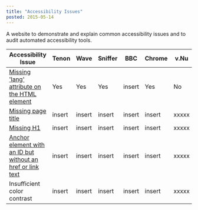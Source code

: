 ```yaml
---
title: "Accessibility Issues"
posted: 2015-05-14
---
```


A website to demonstrate and explain common accessibility issues
and to audit automated accessibility tools.

<table>
<thead>
<tr>
<th scope="col">Accessibility Issue</th>
<th scope="col">Tenon</th>
<th scope="col">Wave</th>
<th scope="col">Sniffer</th>
<th scope="col">BBC</th>
<th scope="col">Chrome</th>
<th scope="col">v.Nu</th>
<th scope="col">M_or_A</th>
<th scope="col">WCAG 2.0</th>
<th scope="col">Info</th>
</tr>
</thead>
<tbody>
<tr>
<td><a href="/accessibility-issues/missing-lang.html">Missing &#39;lang&#39; attribute on the HTML element</a></td>
<td class="tool-result tool-result--tenon yes">Yes</td>
<td class="tool-result tool-result--wave yes">Yes</td>
<td class="tool-result tool-result--codesniffer yes">Yes</td>
<td class="tool-result tool-result--bbc">insert</td>
<td class="tool-result tool-result--chrome yes">Yes</td>
<td class="tool-result tool-result--vnu no">No</td>
<td>Auto</td>
<td><a href="http://www.w3.org/TR/UNDERSTANDING-WCAG20/meaning-doc-lang-id.html">3.1.1 Language of Page</a></td>
<td><a href="http://www.w3.org/TR/WCAG20-TECHS/H57.html">H57</a></td>
</tr>
<tr>
<td><a href="/accessibility-issues/missing-title.html">Missing page title</a></td>
<td class="tool-result tool-result--tenon">insert</td>
<td class="tool-result tool-result--wave">insert</td>
<td class="tool-result tool-result--codesniffer">insert</td>
<td class="tool-result tool-result--bbc">insert</td>
<td class="tool-result tool-result--chrome">insert</td>
<td class="tool-result tool-result--vnu">xxxxx</td>
<td>insert</td>
<td><a href="http://www.w3.org/TR/UNDERSTANDING-WCAG20/INSERT.html">insert</a></td>
<td><a href="http://www.w3.org/TR/WCAG20-TECHS/INSERT.html">ins</a></td>
</tr>
<tr>
<td><a href="/accessibility-issues/missing-h1.html">Missing H1</a></td>
<td class="tool-result tool-result--tenon">insert</td>
<td class="tool-result tool-result--wave">insert</td>
<td class="tool-result tool-result--codesniffer">insert</td>
<td class="tool-result tool-result--bbc">insert</td>
<td class="tool-result tool-result--chrome">insert</td>
<td class="tool-result tool-result--vnu">xxxxx</td>
<td>insert</td>
<td><a href="http://www.w3.org/TR/UNDERSTANDING-WCAG20/INSERT.html">insert</a></td>
<td><a href="http://www.w3.org/TR/WCAG20-TECHS/INSERT.html">ins</a></td>
</tr>
<tr>
<td><a href="/accessibility-issues/anchor-with-id-no-href-or-text.html">Anchor element with an ID but without an href or link text</a></td>
<td class="tool-result tool-result--tenon">insert</td>
<td class="tool-result tool-result--wave">insert</td>
<td class="tool-result tool-result--codesniffer">insert</td>
<td class="tool-result tool-result--bbc">insert</td>
<td class="tool-result tool-result--chrome">insert</td>
<td class="tool-result tool-result--vnu">xxxxx</td>
<td>insert</td>
<td><a href="http://www.w3.org/TR/UNDERSTANDING-WCAG20/INSERT.html">insert</a></td>
<td><a href="http://www.w3.org/TR/WCAG20-TECHS/INSERT.html">ins</a></td>
</tr>
<tr>
<td>Insufficient color contrast</td>
<td class="tool-result tool-result--tenon">insert</td>
<td class="tool-result tool-result--wave">insert</td>
<td class="tool-result tool-result--codesniffer">insert</td>
<td class="tool-result tool-result--bbc">insert</td>
<td class="tool-result tool-result--chrome">insert</td>
<td class="tool-result tool-result--vnu">xxxxx</td>
<td>insert</td>
<td><a href="http://www.w3.org/TR/UNDERSTANDING-WCAG20/INSERT.html">insert</a></td>
<td><a href="http://www.w3.org/TR/WCAG20-TECHS/INSERT.html">ins</a></td>
</tr>
</tbody>
</table>